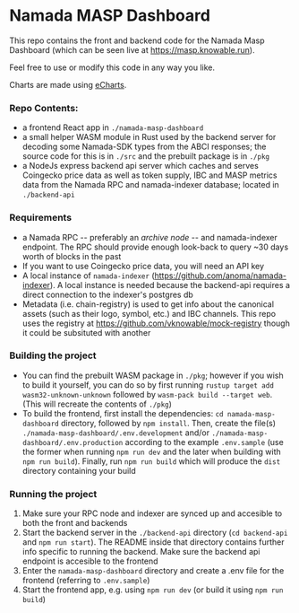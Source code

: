 # Namada MASP Dashboard

This repo contains the front and backend code for the Namada Masp Dashboard (which can be seen live at https://masp.knowable.run).

Feel free to use or modify this code in any way you like.

Charts are made using [eCharts](https://echarts.apache.org/en/index.html).   

### Repo Contents:
- a frontend React app in `./namada-masp-dashboard`
- a small helper WASM module in Rust used by the backend server for decoding some Namada-SDK types from the ABCI responses; the source code for this is in `./src` and the prebuilt package is in `./pkg`
- a NodeJs express backend api server which caches and serves Coingecko price data as well as token supply, IBC 
and MASP metrics data from the Namada RPC and namada-indexer database; located in `./backend-api`

### Requirements
- a Namada RPC -- preferably an *archive node* -- and namada-indexer endpoint. The RPC should provide enough look-back 
to query ~30 days worth of blocks in the past
- If you want to use Coingecko price data, you will need an API key
- A local instance of `namada-indexer` (https://github.com/anoma/namada-indexer). A local instance is needed because the 
backend-api requires a direct connection to the indexer's postgres db
- Metadata (i.e. chain-registry) is used to get info about the canonical assets (such as their logo, symbol, etc.) and IBC channels. This repo uses the registry at https://github.com/vknowable/mock-registry though it could be subsituted with another

### Building the project
- You can find the prebuilt WASM package in `./pkg`; however if you wish to build it yourself, you can do so by first running `rustup target add wasm32-unknown-unknown` followed by `wasm-pack build --target web`. (This will recreate the contents of `./pkg`)
- To build the frontend, first install the dependencies: `cd namada-masp-dashboard` directory, followed by `npm install`. 
Then, create the file(s) `./namada-masp-dashboard/.env.development` and/or `./namada-masp-dashboard/.env.production` according to the example `.env.sample` (use the former when running `npm run dev` and the later when building with `npm run build`). Finally, run `npm run build` which will produce the `dist` directory containing your build

### Running the project
1. Make sure your RPC node and indexer are synced up and accesible to both the front and backends
2. Start the backend server in the `./backend-api` directory (`cd backend-api` and `npm run start`). The README inside that 
directory contains further info specific to running the backend. Make sure the backend api endpoint is accesible to the frontend
3. Enter the `namada-masp-dashboard` directory and create a .env file for the frontend (referring to `.env.sample`)
4. Start the frontend app, e.g. using `npm run dev` (or build it using `npm run build`)

